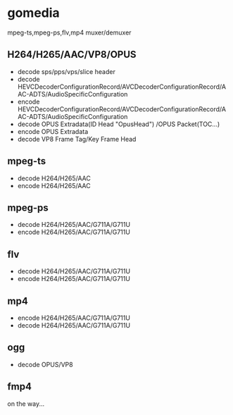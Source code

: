 # gomedia
 mpeg-ts,mpeg-ps,flv,mp4 muxer/demuxer
 
## H264/H265/AAC/VP8/OPUS
  - decode sps/pps/vps/slice header
  - decode HEVCDecoderConfigurationRecord/AVCDecoderConfigurationRecord/AAC-ADTS/AudioSpecificConfiguration
  - encode HEVCDecoderConfigurationRecord/AVCDecoderConfigurationRecord/AAC-ADTS/AudioSpecificConfiguration
  - decode OPUS Extradata(ID Head "OpusHead") /OPUS Packet(TOC...)
  - encode OPUS Extradata
  - decode VP8 Frame Tag/Key Frame Head
## mpeg-ts
  - decode H264/H265/AAC
  - encode H264/H265/AAC
## mpeg-ps
  - decode H264/H265/AAC/G711A/G711U
  - encode H264/H265/AAC/G711A/G711U
## flv
  - decode H264/H265/AAC/G711A/G711U
  - encode H264/H265/AAC/G711A/G711U
  
## mp4
  - encode H264/H265/AAC/G711A/G711U
  - decode H264/H265/AAC/G711A/G711U

## ogg
  - decode OPUS/VP8

## fmp4
  on the way...





  
